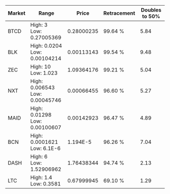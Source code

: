 | Market | Range | Price| Retracement | Doubles to 50% |
| --- | --- | --- | --- | --- |
| BTCD | High: 3<br />Low: 0.27005369 | 0.28000235 | 99.64 % | 5.84 |
| BLK | High: 0.0204<br />Low: 0.00104214 | 0.00113143 | 99.54 % | 9.48 |
| ZEC | High: 10<br />Low: 1.023 | 1.09364176 | 99.21 % | 5.04 |
| NXT | High: 0.006543<br />Low: 0.00045746 | 0.00066455 | 96.60 % | 5.27 |
| MAID | High: 0.01298<br />Low: 0.00100607 | 0.00142923 | 96.47 % | 4.89 |
| BCN | High: 0.0001621<br />Low: 6.1E-6 | 1.194E-5 | 96.26 % | 7.04 |
| DASH | High: 6<br />Low: 1.52906962 | 1.76438344 | 94.74 % | 2.13 |
| LTC | High: 1.4<br />Low: 0.3581 | 0.67999945 | 69.10 % | 1.29 |
